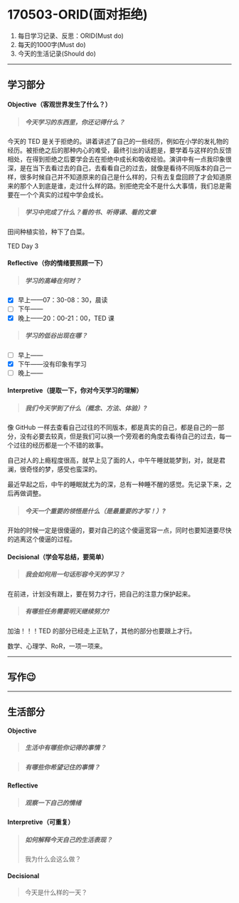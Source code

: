 # 170503-ORID(面对拒绝)

1. 每日学习记录、反思：ORID(Must do)
2. 每天的1000字(Must do)
3. 今天的生活记录(Should do)

------

## 学习部分

#### Objective（客观世界发生了什么？）

> ##### 今天学习的东西里，你还记得什么？

今天的 TED 是关于拒绝的。讲着讲述了自己的一些经历，例如在小学的发礼物的经历。被拒绝之后的那种内心的难受，最终引出的话题是，要学着与这样的负反馈相处，在得到拒绝之后要学会去在拒绝中成长和吸收经验。演讲中有一点我印象很深，是在当下去看过去的自己，去看看自己的过去，就像是看待不同版本的自己一样，很多时候自己并不知道原来的自己是什么样的，只有去复盘回顾了才会知道原来的那个人到底是谁，走过什么样的路。别拒绝完全不是什么大事情，我们总是需要在一个个真实的过程中学会成长。

> ##### 学习中完成了什么？看的书、听得课、看的文章

田间种植实验，种下了白菜。

TED Day 3

#### Reflective（你的情绪要照顾一下）

> ##### 学习的高峰在何时？

- [x] 早上——07：30-08：30，晨读
- [ ] 下午——
- [x] 晚上——20：00-21：00，TED 课

> ##### 学习的低谷出现在哪？

- [ ] 早上——
- [x] 下午——没有印象有学习
- [ ] 晚上——

#### Interpretive（提取一下，你对今天学习的理解）

> ##### 我们今天学到了什么（概念、方法、体验）?

像 GitHub 一样去查看自己过往的不同版本，都是真实的自己，都是自己的一部分，没有必要去较真，但是我们可以换一个旁观者的角度去看待自己的过去，每一个过往的经历都是一个不错的故事。

自己对人的上瘾程度很高，就早上见了面的人，中午午睡就能梦到，对，就是君澜，很奇怪的梦，感受也蛮深的。

最近早起之后，中午的睡眠就尤为的深，总有一种睡不醒的感觉。先记录下来，之后再做调整。

> ##### 今天一个重要的领悟是什么（是最重要的才写！）?

开始的时候一定是很傻逼的，要对自己的这个傻逼宽容一点，同时也要知道要尽快的逃离这个傻逼的过程。

#### Decisional（学会写总结，要简单）

> ##### 我会如何用一句话形容今天的学习？

在前进，计划没有跟上，要在努力才行，把自己的注意力保护起来。

> ##### 有哪些任务需要明天继续努力?

加油！！！TED 的部分已经走上正轨了，其他的部分也要跟上才行。

数学、心理学、RoR，一项一项来。

------

## 写作😉



------

## 生活部分

#### Objective

> ##### 生活中有哪些你记得的事情？



> ##### 有哪些你希望记住的事情？



#### Reflective

> ##### 观察一下自己的情绪



#### Interpretive（可重复）

> ##### 如何解释今天自己的生活表现？
>
> 我为什么会这么做？



#### Decisional

> 今天是什么样的一天？

